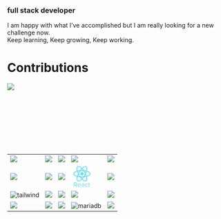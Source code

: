 ### full stack developer

I am happy with what I’ve accomplished but I am really looking for a new challenge now.<br>
Keep learning, Keep growing, Keep working.<br>

####     


<h1 font-weight="bold">Contributions</h1> 
<div  align="center">
    <img align="left" height="150px" src="https://github-readme-stats.vercel.app/api/top-langs/?username=chrysocolla110&layout=compact&theme=merko&count_private=true" /> 
</div>

<table align="right">
  <tr>
    <td><img src="https://cdn.iconscout.com/icon/free/png-128/html5-40-1175193.png" width="50px"></td>
    <td><img src="https://cdn.iconscout.com/icon/free/png-128/css3-11-1175239.png" width="50px"></td>
    <td><img src="https://cdn.iconscout.com/icon/free/png-128/javascript-1-225993.png" width="50px"></td>
    <td><img src="https://cdn.iconscout.com/icon/free/png-128/typescript-1-1175078.png" width="50px"></td>
      <td><img src="https://img.icons8.com/stickers/2x/ruby-gemstone.png" width="50"></td>
  </tr>
  <tr>    
    <td><img src="https://cdn.iconscout.com/icon/free/png-128/sass-13-1175092.png" width="50px"></td>
    <td><img src="https://cdn.iconscout.com/icon/free/png-128/bootstrap-226077.png" width="50px"></td>
    <td><img src="https://cdn.iconscout.com/icon/free/png-128/jquery-7-1175152.png" width="50"></td>
    <td><img src="https://raw.githubusercontent.com/devicons/devicon/master/icons/react/react-original-wordmark.svg"  width="50"/></td>
    <td><img src="https://seeklogo.com/images/N/next-js-logo-8FCFF51DD2-seeklogo.com.png" width="50"/></td>
  </tr>
  <tr>
     <td><img src="https://www.vectorlogo.zone/logos/tailwindcss/tailwindcss-icon.svg" alt="tailwind" width="50"></td>
      <td><img src="https://cdn.iconscout.com/icon/free/png-128/vuejs-3-1175070.png" width="50"></td>
      <td><img src="https://img.icons8.com/color/2x/nuxt-jc.png" width="50"></td>
      <td><img src="https://img.icons8.com/color-glass/2x/ruby-programming-language.png" width="50"></td>
      <td><img src="https://img.icons8.com/fluency/2x/total-sales-1.png" width="50"></td>
      
  </tr>
  <tr>
    <td><img src="https://cdn.iconscout.com/icon/free/png-64/mysql-3521596-2945040.png"  width="50"/></td>
    <td><img src="https://cdn.iconscout.com/icon/free/png-128/mongodb-4-1175139.png" width="50"></td>
    <td><img src="https://cdn.iconscout.com/icon/free/png-64/postgresql-9-1175120.png"  width="50"/></td>
    <td><img src="https://cdn.iconscout.com/icon/free/png-64/aws-1-282741.png" alt="mariadb" width="50"/></td>
    <td><img src="https://cdn.iconscout.com/icon/free/png-128/redis-6-1175105.png" width="50"></td>
    
  </tr>
</table>

